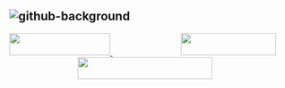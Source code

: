 ![github-background](https://i.imgur.com/JyuaEvV.jpg)
---
<a href='https://t.me/nicitaacom'>
<img style='width:180px;height:40px' src='https://i.imgur.com/SDUTsiD.jpg'>
</a>
&nbsp;&nbsp;&nbsp;&nbsp;&nbsp;&nbsp;&nbsp;&nbsp;&nbsp;&nbsp;&nbsp;&nbsp;&nbsp;&nbsp;&nbsp;&nbsp;&nbsp;&nbsp;&nbsp;&nbsp;&nbsp;&nbsp;&nbsp;&nbsp;&nbsp;&nbsp;&nbsp;&nbsp;&nbsp;&nbsp;
<a href='https://nicitaa.com'>
<img style='width:170px;height:40px' src='https://i.imgur.com/c3I1LTJ.jpg'>
</a>
&nbsp;&nbsp;&nbsp;&nbsp;&nbsp;&nbsp;&nbsp;&nbsp;&nbsp;&nbsp;&nbsp;&nbsp;&nbsp;&nbsp;&nbsp;&nbsp;&nbsp;&nbsp;&nbsp;&nbsp;&nbsp;&nbsp;&nbsp;&nbsp;&nbsp;&nbsp;&nbsp;&nbsp;&nbsp;&nbsp;
<a href='https://gmail.com'>
<img style='width:240px;height:40px' src='https://i.imgur.com/Pb8LWAA.jpg'>
</a>
